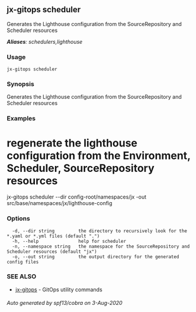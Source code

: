 ## jx-gitops scheduler

Generates the Lighthouse configuration from the SourceRepository and Scheduler resources

***Aliases**: schedulers,lighthouse*

### Usage

```
jx-gitops scheduler
```

### Synopsis

Generates the Lighthouse configuration from the SourceRepository and Scheduler resources

### Examples

  # regenerate the lighthouse configuration from the Environment, Scheduler, SourceRepository resources
  jx-gitops scheduler --dir config-root/namespaces/jx -out src/base/namespaces/jx/lighthouse-config

### Options

```
  -d, --dir string         the directory to recursively look for the *.yaml or *.yml files (default ".")
  -h, --help               help for scheduler
  -n, --namespace string   the namespace for the SourceRepository and Scheduler resources (default "jx")
  -o, --out string         the output directory for the generated config files
```

### SEE ALSO

* [jx-gitops](jx-gitops.md)	 - GitOps utility commands

###### Auto generated by spf13/cobra on 3-Aug-2020
